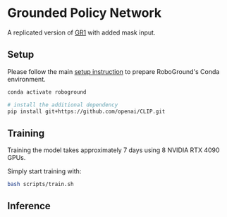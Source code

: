 # Grounded Policy Network

A replicated version of [GR1](https://arxiv.org/abs/2312.13139) with added mask input. 

## Setup
Please follow the main [setup instruction](https://github.com/ZzZZCHS/RoboGround?tab=readme-ov-file#-environment-setup) to prepare RoboGround's Conda environment.

```bash
conda activate roboground

# install the additional dependency
pip install git+https://github.com/openai/CLIP.git
```

## Training

Training the model takes approximately 7 days using 8 NVIDIA RTX 4090 GPUs.

Simply start training with:
```bash
bash scripts/train.sh
```

## Inference

